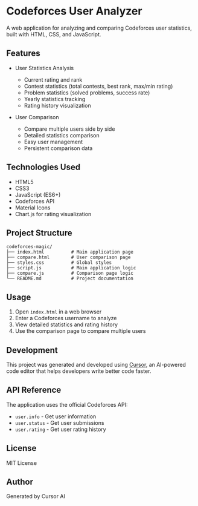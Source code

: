 # Codeforces User Analyzer

A web application for analyzing and comparing Codeforces user statistics, built with HTML, CSS, and JavaScript.

## Features

- User Statistics Analysis
  - Current rating and rank
  - Contest statistics (total contests, best rank, max/min rating)
  - Problem statistics (solved problems, success rate)
  - Yearly statistics tracking
  - Rating history visualization

- User Comparison
  - Compare multiple users side by side
  - Detailed statistics comparison
  - Easy user management
  - Persistent comparison data

## Technologies Used

- HTML5
- CSS3
- JavaScript (ES6+)
- Codeforces API
- Material Icons
- Chart.js for rating visualization

## Project Structure

```
codeforces-magic/
├── index.html          # Main application page
├── compare.html        # User comparison page
├── styles.css          # Global styles
├── script.js           # Main application logic
├── compare.js          # Comparison page logic
└── README.md           # Project documentation
```

## Usage

1. Open `index.html` in a web browser
2. Enter a Codeforces username to analyze
3. View detailed statistics and rating history
4. Use the comparison page to compare multiple users

## Development

This project was generated and developed using [Cursor](https://cursor.sh), an AI-powered code editor that helps developers write better code faster.

## API Reference

The application uses the official Codeforces API:
- `user.info` - Get user information
- `user.status` - Get user submissions
- `user.rating` - Get user rating history

## License

MIT License

## Author

Generated by Cursor AI 
